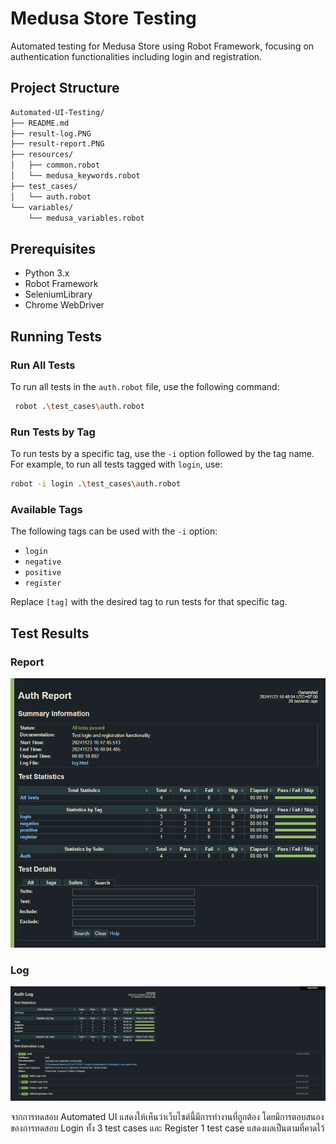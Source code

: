 # Medusa Store Testing

Automated testing for Medusa Store using Robot Framework, focusing on authentication functionalities including login and registration.

## Project Structure

```bash
Automated-UI-Testing/
├── README.md
├── result-log.PNG
├── result-report.PNG
├── resources/
│   ├── common.robot
│   └── medusa_keywords.robot
├── test_cases/
│   └── auth.robot
└── variables/
    └── medusa_variables.robot
```

## Prerequisites

- Python 3.x
- Robot Framework
- SeleniumLibrary
- Chrome WebDriver

## Running Tests

### Run All Tests
To run all tests in the `auth.robot` file, use the following command:

```sh
 robot .\test_cases\auth.robot
```

### Run Tests by Tag
To run tests by a specific tag, use the `-i` option followed by the tag name. For example, to run all tests tagged with `login`, use:

```sh
robot -i login .\test_cases\auth.robot
```

### Available Tags
The following tags can be used with the `-i` option:
- `login`
- `negative`
- `positive`
- `register`

Replace `[tag]` with the desired tag to run tests for that specific tag.

## Test Results

### Report

![result-report](https://github.com/tanaphat-time/medusa-project-phase2/blob/master/2024-ITCS362-3_project2/Automated-UI-Testing/result-report.PNG)

### Log

![result-log](https://github.com/tanaphat-time/medusa-project-phase2/blob/master/2024-ITCS362-3_project2/Automated-UI-Testing/result-log.PNG)

จากการทดสอบ Automated UI แสดงให้เห็นว่าเว็บไซต์นี้มีการทำงานที่ถูกต้อง โดยมีการตอบสนองของการทดสอบ Login ทั้ง 3 test cases และ Register 1 test case แสดงผลเป็นตามที่คาดไว้
